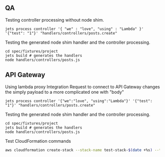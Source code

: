 ## QA

Testing controller processing without node shim.

```
jets process controller '{ "we" : "love", "using" : "Lambda" }' '{"test": "1"}' "handlers/controllers/posts.create"
```

Testing the generated node shim handler and the controller processing.

```
cd spec/fixtures/project
jets build # generates the handlers
node handlers/controllers/posts.js
```

## API Gateway

Using lambda proxy Integration Request to connect to API Gateway changes the simply payload to a more complicated one with "body"

```
jets process controller '{"we":"love", "using":"Lambda"}' '{"test": "1"}' "handlers/controllers/posts.create"
```

Testing the generated node shim handler and the controller processing.

```
cd spec/fixtures/project
jets build # generates the handlers
node handlers/controllers/posts.js
```

Test CloudFormation commands
```sh
aws cloudformation create-stack --stack-name test-stack-$(date +%s) --template-body file://lib/jets/cfn/builder/templates/base-stack.yml --capabilities CAPABILITY_NAMED_IAM